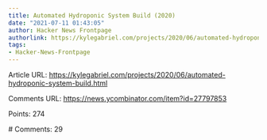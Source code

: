```yaml
---
title: Automated Hydroponic System Build (2020)
date: "2021-07-11 01:43:05"
author: Hacker News Frontpage
authorlink: https://kylegabriel.com/projects/2020/06/automated-hydroponic-system-build.html
tags:
- Hacker-News-Frontpage
---
```


<p>Article URL: <a href="https://kylegabriel.com/projects/2020/06/automated-hydroponic-system-build.html">https://kylegabriel.com/projects/2020/06/automated-hydroponic-system-build.html</a></p>
<p>Comments URL: <a href="https://news.ycombinator.com/item?id=27797853">https://news.ycombinator.com/item?id=27797853</a></p>
<p>Points: 274</p>
<p># Comments: 29</p>
